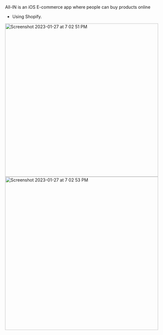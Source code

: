 All-IN is an iOS E-commerce app where people can buy products online
- Using Shopify.

<img width="500" alt="Screenshot 2023-01-27 at 7 02 51 PM" src="https://user-images.githubusercontent.com/45856711/215158432-0f08a0fc-1c91-4249-aa92-38eb7e5d38a0.png">
<img width="500" alt="Screenshot 2023-01-27 at 7 02 53 PM" src="https://user-images.githubusercontent.com/45856711/215158704-728c1fea-7c63-4f4f-b56c-7de2cc449494.png">
